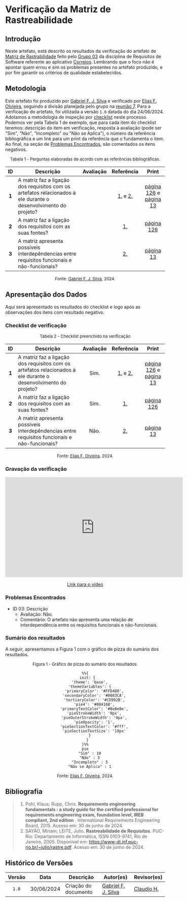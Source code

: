 # Verificação da Matriz de Rastreabilidade

## Introdução

Neste artefato, está descrito os resultados da verificação do artefato de [Matriz de Rastrabilidade](https://requisitos-de-software.github.io/2024.1-Correios/pos-rastreabilidade/matriz/) feito pelo [Grupo 03](https://requisitos-de-software.github.io/2024.1-Correios/) da disciplina de Requisitos de Software referente ao aplicativo [Correios](https://www.correios.com.br/). Lembrando que o foco não é apontar quem errou e sim os problemas presentes no artefato produzido, e por fim garantir os critérios de qualidade estabelecidos.

## Metodologia

Este artefato foi produzido por [Gabriel F. J. Silva][GabrielFGH] e verificado por [Elias F. Olvieira][EliasGH], seguindo a divisão planejada pelo grupo na [reunião 7](https://requisitos-de-software.github.io/2024.1-Correios/atas/ata7/). Para a verificação do artefato, foi utilizada a versão `1.0` datada do dia 24/06/2024. Adotamos a metodologia de inspeção por [checklist](#checklist-de-verificacao) neste processo. Podemos ver pela Tabela 1 de exemplo, que para cada item do checklist teremos: descrição do item em verificação, resposta à avaliação (pode ser "Sim", "Não", "Incompleto" ou "Não se Aplica"), o número da referência bibliográfica e um link para um print da referência que o fundamenta o item. Ao final, na seção de [Problemas Encontrados](#problemas-encontrados), são comentados os itens negativos.

<font size="2"><p style="text-align: center">Tabela 1 - Perguntas elaboradas de acordo com as referências bibliográficas.</p></font>

<center>

| ID | Descrição | Avaliação | Referência | Print |
|:--:| --------- | :-------: | :--------: | :---: |
| **1** | A matriz faz a ligação dos requisitos com os artefatos relacionados à ele durante o desenvolvimento do projeto? |  | [1.](#ref1) e [2.](#ref2) | [página 126][ref1-pg126] e [página 13][ref2-pg13] |
| **2** | A matriz faz a ligação dos requisitos com as suas fontes? |  | [1.](#ref1) | [página 126][ref1-pg126] |
| **3** | A matriz apresenta possíveis interdepêndencias entre requisitos funcionais e não-funcionais? |  | [2.](#ref2) | [página 13][ref2-pg13] |

</center>

<font size="2"><p style="text-align: center">Fonte: [Gabriel F. J. Silva][GabrielFGH], 2024.</p></font>

## Apresentação dos Dados

Aqui será apresentado os resultados do checklist e logo após as observações dos itens com resultado negativo.

### Checklist de verificação

<font size="2"><p style="text-align: center">Tabela 2 - Checklist preenchido na verificação</p></font>

<center>

| ID | Descrição | Avaliação | Referência | Print |
|:--:| --------- | :-------: | :--------: | :---: |
| **1** | A matriz faz a ligação dos requisitos com os artefatos relacionados à ele durante o desenvolvimento do projeto? | Sim. | [1.](#ref1) e [2.](#ref2) | [página 126][ref1-pg126] e [página 13][ref2-pg13] |
| **2** | A matriz faz a ligação dos requisitos com as suas fontes? | Sim. | [1.](#ref1) | [página 126][ref1-pg126] |
| **3** | A matriz apresenta possíveis interdepêndencias entre requisitos funcionais e não-funcionais? | Não. | [2.](#ref2) | [página 13][ref2-pg13] |

</center>

<font size="2"><p style="text-align: center">Fonte: [Elias F. Olvieira][EliasGH], 2024.</p></font>

### Gravação da verificação

<!-- para o iframe do vídeo, bote width = 560 e height = 315 -->

<div style="text-align: center;">
    <iframe width="560" height="315" src="https://www.youtube.com/embed/MkWgCZJlnTs" title="Apresentação 7 Interação Humano Computador 2024.1 - Grupo 3" frameborder="0" allow="accelerometer; autoplay; clipboard-write; encrypted-media; gyroscope; picture-in-picture; web-share" referrerpolicy="strict-origin-when-cross-origin" allowfullscreen></iframe>
</div>

<p style="text-align: center">
    <a href="https://youtu.be/MkWgCZJlnTs"> Link para o vídeo </a>
</p>

### Problemas Encontrados

<!--- Aqui será apresentado todos os problemas identificados durante o processo de verificação do artefato de link do artefato. --->

- ID 03: Descrição
    - Avaliação: Não.
    - Comentário: O artefato não apresenta uma relação de interdependência entre os requisitos funcionais e não-funcionais.

### Sumário dos resultados

<!-- Conte as quantidade de ocorrencias e coloque no Grafico a quantidade em cada tipo de avaliação (se não ouver incidencia de um tipo como "não se aplica", apague a linha do mesmo)-->
A seguir, apresentamos a Figura 1 com o gráfico de pizza do sumário dos resultados.

<font size="2"><p style="text-align: center">Figura 1 - Gráfico de pizza do sumário dos resultados.</p></font>

<center>

``` mermaid
%%{
  init: {
    'theme': 'base',
    'themeVariables': {
        'primaryColor': '#FFD400',
        'secondaryColor': '#0083CA',
        'tertiaryColor': '#CD992B',
        'pie4': '#00416B',
        'primaryTextColor': '#8e8e8e',
        'pieStrokeWidth': '0px',
        'pieOuterStrokeWidth': '0px',
        'pieOpacity': '1',
        'pieSectionTextColor': '#fff',
        'pieSectionTextSize': '19px'
    }
  }
}%%
pie
    "Sim" : 10
    "Não" : 5
    "Incompleto" : 5
    "Não se Aplica" : 1
```

</center>

<font size="2"><p style="text-align: center">Fonte: [Elias F. Olvieira][EliasGH], 2024.</p></font>

## Bibliografia

> 1. <a id="ref1"> </a> Pohl, Klaus; Rupp, Chris. **Requirements engineering fundamentals : a study guide for the certified professional for requirements engineering exam, foundation level, IREB compliant, 2nd edition** . International Requirements Engineering Board, 2015. Acesso em: 30 de junho de 2024.
> 2. <a id="ref2"> </a>SAYÃO, Miriam; LEITE, Julio. **Rastreabilidade de Requisitos**. PUC-Rio: Departamento de Informática, ISSN 0103-9741, Rio de Janeiro, 2005. Disponível em: https://www-di.inf.puc-rio.br/~julio/rastre.pdf. Acesso em: 30 de junho de 2024.

## Histórico de Versões

| Versão | Data | Descrição | Autor(es) | Revisor(es) |
| :----: | :--: | --------- | ----------- | ------ |
| `1.0`  | 30/06/2024 | Criação do documento | [Gabriel F. J. Silva][GabrielFGH] | [Claudio H.][ClaudioGH] |

[ClaudioGH]: https://github.com/claudiohsc
[DaniloGH]: https://github.com/Danilo-Carvalho-Antunes
[EliasGH]: https://github.com/EliasOliver21
[GabrielBGH]: https://github.com/Bertolazi
[GabrielFGH]: https://github.com/MMcLovin
[PabloGH]: https://github.com/pabloheika
[RicardoGH]: https://www.github.com/avmricardo

[ref1-pg126]: ../../../assets/prints_verificacao/gabrielF/Matriz%20ref1%20-%20pg126.jpeg
[ref2-pg13]: ../../../assets/prints_verificacao/gabrielF/Matriz%20ref2%20-%20pg13.jpeg